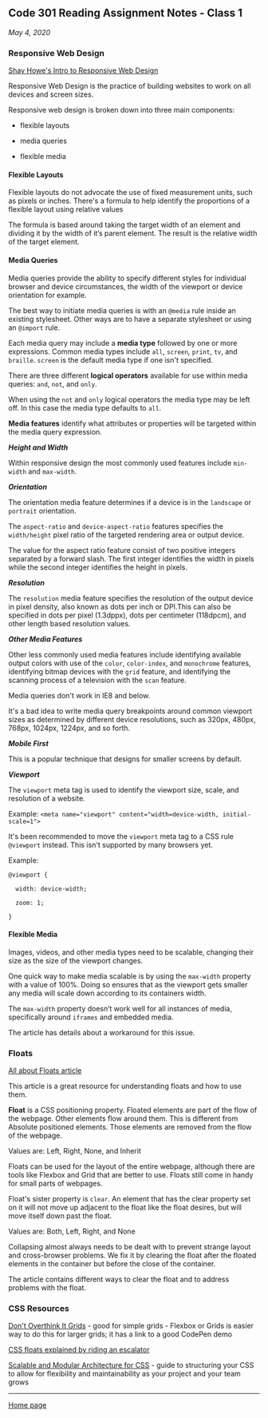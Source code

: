 ## Code 301 Reading Assignment Notes - Class 1

_May 4, 2020_

### Responsive Web Design

[Shay Howe's Intro to Responsive Web Design](https://learn.shayhowe.com/advanced-html-css/responsive-web-design/)

Responsive Web Design is the practice of building websites to work on all devices and screen sizes.

Responsive web design is broken down into three main components: 

- flexible layouts

- media queries

- flexible media

#### Flexible Layouts

Flexible layouts do not advocate the use of fixed measurement units, such as pixels or inches. There's a formula to help identify the proportions of a flexible layout using relative values

The formula is based around taking the target width of an element and dividing it by the width of it’s parent element. The result is the relative width of the target element.

#### Media Queries

Media queries provide the ability to specify different styles for individual browser and device circumstances, the width of the viewport or device orientation for example.

The best way to initiate media queries is with an `@media` rule inside an existing stylesheet. Other ways are to have a separate stylesheet or using an `@import` rule.

Each media query may include a **media type** followed by one or more expressions. Common media types include `all`, `screen`, `print`, `tv`, and `braille`. `screen` is the default media type if one isn't specified.

There are three different **logical operators** available for use within media queries: `and`, `not`, and `only`.

When using the `not` and `only` logical operators the media type may be left off. In this case the media type defaults to `all`.

**Media features** identify what attributes or properties will be targeted within the media query expression.

_**Height and Width**_

Within responsive design the most commonly used features include `min-width` and `max-width`. 

_**Orientation**_

The orientation media feature determines if a device is in the `landscape` or `portrait` orientation.

The `aspect-ratio` and `device-aspect-ratio` features specifies the `width/height` pixel ratio of the targeted rendering area or output device. 

The value for the aspect ratio feature consist of two positive integers separated by a forward slash. The first integer identifies the width in pixels while the second integer identifies the height in pixels.

_**Resolution**_

The `resolution` media feature specifies the resolution of the output device in pixel density, also known as dots per inch or DPI.This can also be specified in dots per pixel (1.3dppx), dots per centimeter (118dpcm), and other length based resolution values.

_**Other Media Features**_

Other less commonly used media features include identifying available output colors with use of the `color`, `color-index`, and `monochrome` features, identifying bitmap devices with the `grid` feature, and identifying the scanning process of a television with the `scan` feature.

Media queries don't work in IE8 and below.

It's a bad idea to write media query breakpoints around common viewport sizes as determined by different device resolutions, such as 320px, 480px, 768px, 1024px, 1224px, and so forth. 

_**Mobile First**_

This is a popular technique that designs for smaller screens by default.

_**Viewport**_

The `viewport` meta tag is used to identify the viewport size, scale, and resolution of a website.

Example: `<meta name="viewport" content="width=device-width, initial-scale=1">`

It's been recommended to move the `viewport` meta tag to a CSS rule `@viewport` instead. This isn't supported by many browsers yet. 

Example:

```
@viewport {

  width: device-width;

  zoom: 1;

}
```

#### Flexible Media

Images, videos, and other media types need to be scalable, changing their size as the size of the viewport changes.

One quick way to make media scalable is by using the `max-width` property with a value of 100%. Doing so ensures that as the viewport gets smaller any media will scale down according to its containers width.

The `max-width` property doesn’t work well for all instances of media, specifically around `iframes` and embedded media. 

The article has details about a workaround for this issue.

### Floats

[All about Floats article](https://css-tricks.com/all-about-floats/)

This article is a great resource for understanding floats and how to use them.

**Float** is a CSS positioning property. Floated elements are part of the flow of the webpage. Other elements flow around them. This is different from Absolute positioned elements. Those elements are removed from the flow of the webpage.

Values are: Left, Right, None, and Inherit

Floats can be used for the layout of the entire webpage, although there are tools like Flexbox and Grid that are better to use. Floats still come in handy for small parts of webpages.

Float's sister property is `clear`. An element that has the clear property set on it will not move up adjacent to the float like the float desires, but will move itself down past the float.

Values are: Both, Left, Right, and None

Collapsing almost always needs to be dealt with to prevent strange layout and cross-browser problems. We fix it by clearing the float after the floated elements in the container but before the close of the container.

The article contains different ways to clear the float and to address problems with the float.

### CSS Resources

[Don't Overthink It Grids](https://css-tricks.com/dont-overthink-it-grids/) - good for simple grids - Flexbox or Grids is easier way to do this for larger grids; it has a link to a good CodePen demo

[CSS floats explained by riding an escalator](https://www.freecodecamp.org/news/css-floats-explained-by-riding-an-escalator-57fa55232333/)

[Scalable and Modular Architecture for CSS](http://smacss.com/) - guide to structuring your CSS to allow for flexibility and maintainability as your project and your team grows



---
[Home page](https://marlene-rinker.github.io/reading-notes/)